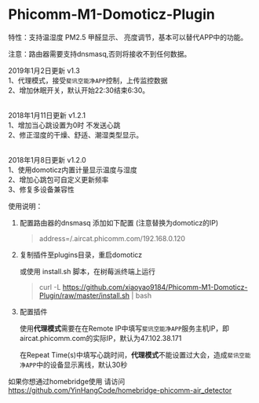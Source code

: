 # Phicomm-M1-Domoticz-Plugin



特性：支持温湿度 PM2.5 甲醛显示、 亮度调节，基本可以替代APP中的功能。<br />

注意：路由器需要支持dnsmasq,否则将接收不到任何数据。<br />

2019年1月2日更新 v1.3<br />
1、代理模式，接受`斐讯空能净APP`控制，上传监控数据<br />
2、增加休眠开关，默认开始22:30结束6:30。<br /><br />

2018年1月11日更新 v1.2.1<br />
1、增加当心跳设置为0时 不发送心跳<br />
2、修正湿度的干燥、舒适、潮湿类型显示。<br /><br />

2018年1月8日更新 v1.2.0<br />
1、使用domoticz内置计量显示温度与湿度<br />
2、增加心跳包可自定义更新频率<br />
3、修复多设备兼容性<br />


使用说明：

1. 配置路由器的dnsmasq 添加如下配置 (注意替换为domoticz的IP)
    >address=/.aircat.phicomm.com/192.168.0.120

2. 复制插件至plugins目录，重启domoticz

    或使用 install.sh 脚本，在树莓派终端上运行
    >curl -L https://github.com/xiaoyao9184/Phicomm-M1-Domoticz-Plugin/raw/master/install.sh | bash

3. 配置插件

    使用**代理模式**需要在在Remote IP中填写`斐讯空能净APP`服务主机IP，即aircat.phicomm.com的实际IP，默认为47.102.38.171

    在Repeat Time(s)中填写心跳时间，**代理模式**不能设置过大会，造成`斐讯空能净APP`中的设备显示离线，默认30秒

如果你想通过homebridge使用 请访问 https://github.com/YinHangCode/homebridge-phicomm-air_detector
